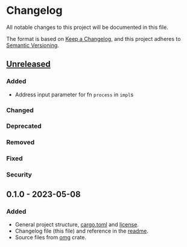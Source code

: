 # Changelog

All notable changes to this project will be documented in this file.

The format is based on [Keep a Changelog](https://keepachangelog.com/en/1.0.0/),
and this project adheres to [Semantic Versioning](https://semver.org/spec/v2.0.0.html).

## [Unreleased]

### Added

- Address input parameter for fn `process` in `impl`s

### Changed

### Deprecated

### Removed

### Fixed

### Security

## 0.1.0 - 2023-05-08

### Added

- General project structure, [cargo.toml](Cargo.toml) and [license](LICENSE).
- Changelog file (this file) and reference in the [readme](README.md).
- Source files from [omg](https://crates.io/crates/omg) crate.

[unreleased]: https://github.com/supleed2/omg-api/compare/v0.1.0...HEAD
[0.1.0]: https://github.com/supleed2/omg-api/releases/tag/v0.1.0

